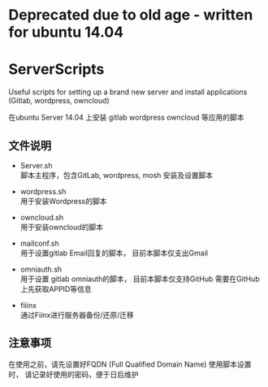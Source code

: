# Deprecated due to old age - written for ubuntu 14.04

# ServerScripts
Useful scripts for setting up a brand new server and install applications (Gitlab, wordpress, owncloud)

在ubuntu Server 14.04 上安装 gitlab wordpress owncloud 等应用的脚本

## 文件说明
* Server.sh   
  脚本主程序，包含GitLab, wordpress, mosh 安装及设置脚本

* wordpress.sh    
  用于安装Wordpress的脚本

* owncloud.sh  
  用于安装owncloud的脚本

* mailconf.sh   
  用于设置gitlab Email回复的脚本， 目前本脚本仅支出Gmail

* omniauth.sh   
  用于设置 gitlab omniauth的脚本， 目前本脚本仅支持GitHub
  需要在GitHub上先获取APPID等信息

* fiiinx  
  通过Fiinx进行服务器备份/还原/迁移

## 注意事项
在使用之前，请先设置好FQDN (Full Qualified Domain Name)
使用脚本设置时， 请记录好使用的密码，便于日后维护

